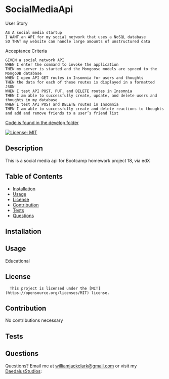 # SocialMediaApi

User Story
```
AS A social media startup
I WANT an API for my social network that uses a NoSQL database
SO THAT my website can handle large amounts of unstructured data
```

Acceptance Criteria
```
GIVEN a social network API
WHEN I enter the command to invoke the application
THEN my server is started and the Mongoose models are synced to the MongoDB database
WHEN I open API GET routes in Insomnia for users and thoughts
THEN the data for each of these routes is displayed in a formatted JSON
WHEN I test API POST, PUT, and DELETE routes in Insomnia
THEN I am able to successfully create, update, and delete users and thoughts in my database
WHEN I test API POST and DELETE routes in Insomnia
THEN I am able to successfully create and delete reactions to thoughts and add and remove friends to a user’s friend list
```

[Code is found in the develop folder](https://github.com/DaedalusStudios/SocialMediaAPI/tree/main/Develop)


  [![License: MIT](https://img.shields.io/badge/License-MIT-yellow.svg)](https://opensource.org/licenses/MIT)
  ## Description
  This is a social media api for Bootcamp homework project 18, via edX
  ## Table of Contents
  * [Installation](#installation)
  * [Usage](#usage)
  * [License](#license)
  * [Contribution](#contribution)
  * [Tests](#tests)
  * [Questions](#questions)
   
  ## Installation
  

  ## Usage
  Educational

  ## License
      This project is licensed under the [MIT](https://opensource.org/licenses/MIT) license.

  ## Contribution
  No contributions necessary

  ## Tests
  

  ## Questions
  Questions?  Email me at williamjackclark@gmail.com or visit my [DaedalusStudios](GitHub):
  
